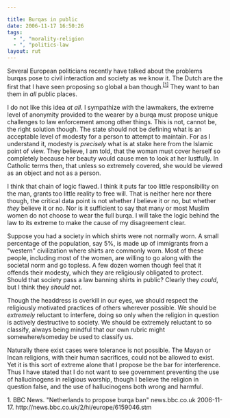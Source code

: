 ```yaml
---

title: Burqas in public
date: 2006-11-17 16:50:26
tags:
  - ", "morality-religion
  - ", "politics-law
layout: rut
---
```


Several European politicians recently have talked about the problems burqas pose to civil interaction and society as we know it.  The Dutch are the first that I have seen proposing so global a ban though.<sup>[\[1\]][ref1]</sup>  They want to ban them in *all* public places.

I do not like this idea *at all*.  I sympathize with the lawmakers, the extreme level of anonymity provided to the wearer by a burqa must propose unique challenges to law enforcement among other things.  This is not, cannot be, the right solution though.  The state should not be defining what is an acceptable level of modesty for a person to attempt to maintain.  For as I understand it, modesty is *precisely* what is at stake here from the Islamic point of view.  They believe, I am told, that the woman must cover herself so completely because her beauty would cause men to look at her lustfully.  In Catholic terms then, that unless so extremely covered, she would be viewed as an object and not as a person.  

I think that chain of logic flawed.  I think it puts far too little responsibility on the man, grants too little reality to free will.  That is neither here nor there though, the critical data point is not whether *I* believe it or no, but whether *they* believe it or no.  Nor is it sufficient to say that many or most Muslim women do not choose to wear the full burqa.  I will take the logic behind the law to its extreme to make the cause of my disagreement clear.

Suppose you had a society in which shirts were not normally worn.  A small percentage of the population, say 5%, is made up of immigrants from a "western" civilization where shirts are commonly worn.  Most of these people, including most of the women, are willing to go along with the societal norm and go topless.  A few dozen women though feel that it offends their modesty, which they are religiously obligated to protect.  Should that society pass a law banning shirts in public?  Clearly they *could*, but I think they *should* not.  

Though the headdress is overkill in our eyes, we should respect the religiously motivated practices of others wherever possible.  We should be *extremely* reluctant to interfere, doing so only when the religion in question is actively destructive to society.  We should be extremely reluctant to so classify, always being mindful that our own rubric might somewhere/someday be used to classify us. 

Naturally there exist cases were tolerance is not possible.  The Mayan or Incan religions, with their human sacrifices, could not be allowed to exist.  Yet it is this sort of extreme alone that I propose be the bar for interference.  Thus I have stated that I do not want to see government preventing the use of hallucinogens in religious worship, though I believe the religion in question false, and the use of hallucinogens both wrong and harmful.

<div markdown="1" class="postrefs">
1.  BBC News.  "Netherlands to propose burqa ban"  news.bbc.co.uk  2006-11-17.  http://news.bbc.co.uk/2/hi/europe/6159046.stm
</div>

[ref1]: http://news.bbc.co.uk/2/hi/europe/6159046.stm "Netherlands to propose burqa ban"

